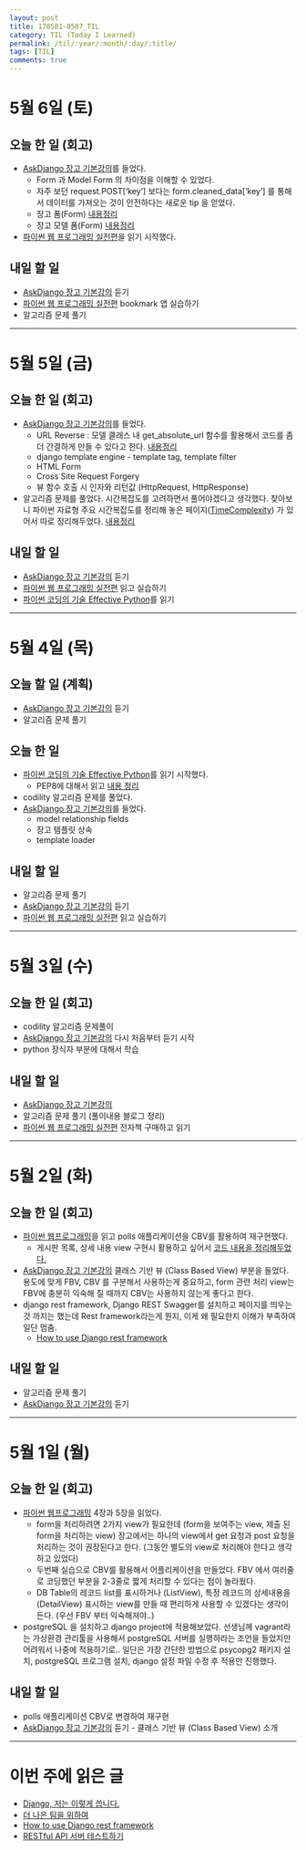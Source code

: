 ```yaml
---
layout: post
title: 170501-0507_TIL
category: TIL (Today I Learned)
permalink: /til/:year/:month/:day/:title/
tags: [TIL]
comments: true
---
```

# 5월 6일 (토)

## 오늘 한 일 (회고)
- [AskDjango 장고 기본강의](https://nomade.kr/vod/django/)를 들었다.
	- Form 과 Model Form 의 차이점을 이해할 수 있었다.
	- 자주 보던 request.POST[‘key’] 보다는 form.cleaned_data[‘key’] 를 통해서 데이터를 가져오는 것이 안전하다는 새로운 tip 을 얻었다.
	- 장고 폼(Form) [내용정리](http://127.0.0.1:4000/django/2017/05/06/django-form/)      
	- 장고 모델 폼(Form) [내용정리](http://127.0.0.1:4000/django/2017/05/06/django-model-form/)
- [파이썬 웹 프로그래밍 실전편](http://www.aladin.co.kr/shop/wproduct.aspx?ItemId=86938449)을 읽기 시작했다.

## 내일 할 일
- [AskDjango 장고 기본강의](https://nomade.kr/vod/django/) 듣기
- [파이썬 웹 프로그래밍 실전편](http://www.aladin.co.kr/shop/wproduct.aspx?ItemId=86938449) bookmark 앱 실습하기
- 알고리즘 문제 풀기

---

# 5월 5일 (금)

## 오늘 한 일 (회고)
- [AskDjango 장고 기본강의](https://nomade.kr/vod/django/)를 들었다.
  - URL Reverse : 모델 클래스 내 get_absolute_url 함수를 활용해서 코드를 좀 더 간결하게 만들 수 있다고 한다. [내용정리](https://wayhome25.github.io/django/2017/05/05/django-url-reverse/)
  - django template engine - template tag, template filter
  - HTML Form
  - Cross Site Request Forgery
  - 뷰 함수 호출 시 인자와 리턴값 (HttpRequest, HttpResponse)
 - 알고리즘 문제를 풀었다. 시간복잡도를 고려하면서 풀어야겠다고 생각했다. 찾아보니 파이썬 자료형 주요 시간복잡도를 정리해 놓은 페이지([TimeComplexity](https://wiki.python.org/moin/TimeComplexity)) 가 있어서 따로 정리해두었다. [내용정리](http://127.0.0.1:4000/python/2017/05/05/time-complexity/)

## 내일 할 일
- [AskDjango 장고 기본강의](https://nomade.kr/vod/django/) 듣기
- [파이썬 웹 프로그래밍 실전편](http://www.aladin.co.kr/shop/wproduct.aspx?ItemId=86938449) 읽고 실습하기
- [파이썬 코딩의 기술 Effective Python](http://www.gilbut.co.kr/book/bookView.aspx?bookcode=BN001430)를 읽기

---
# 5월 4일 (목)
## 오늘 할 일 (계획)
- [AskDjango 장고 기본강의](https://nomade.kr/vod/django/) 듣기
- 알고리즘 문제 풀기

## 오늘 한 일
- [파이썬 코딩의 기술 Effective Python](http://www.gilbut.co.kr/book/bookView.aspx?bookcode=BN001430)를 읽기 시작했다.
  - PEP8에 대해서 읽고 [내용 정리](https://wayhome25.github.io/python/2017/05/04/pep8/)
- codility 알고리즘 문제를 풀었다.
- [AskDjango 장고 기본강의](https://nomade.kr/vod/django/)를 들었다.
  - model relationship fields
  - 장고 템플릿 상속
  - template loader

## 내일 할 일
- 알고리즘 문제 풀기
- [AskDjango 장고 기본강의](https://nomade.kr/vod/django/) 듣기
- [파이썬 웹 프로그래밍 실전편](http://www.aladin.co.kr/shop/wproduct.aspx?ItemId=86938449) 읽고 실습하기

---

# 5월 3일 (수)
## 오늘 한 일 (회고)
- codility 알고리즘 문제풀이
- [AskDjango 장고 기본강의](https://nomade.kr/vod/django/) 다시 처음부터 듣기 시작
- python 장식자 부분에 대해서 학습

## 내일 할 일
- [AskDjango 장고 기본강의](https://nomade.kr/vod/django/)
- 알고리즘 문제 풀기 (풀이내용 블로그 정리)
- [파이썬 웹 프로그래밍 실전편](http://www.aladin.co.kr/shop/wproduct.aspx?ItemId=86938449) 전자책 구매하고 읽기

---
# 5월 2일 (화)
## 오늘 한 일 (회고)
- [파이썬 웹프로그래밍](http://www.yes24.com/24/goods/17295239?scode=032&OzSrank=1)을 읽고 polls 애플리케이션을 CBV를 활용하여 재구현했다.
  - 게시판 목록, 상세 내용 view 구현시 활용하고 싶어서 [코드 내용을 정리해두었다.](https://wayhome25.github.io/django/2017/05/02/CBV/)
- [AskDjango 장고 기본강의](https://nomade.kr/vod/django/) 클래스 기반 뷰 (Class Based View) 부분을 들었다. 용도에 맞게 FBV, CBV 를 구분해서 사용하는게 중요하고, form 관련 처리 view는 FBV에 충분히 익숙해 질 때까지 CBV는 사용하지 않는게 좋다고 한다.
- django rest framework, Django REST Swagger를 설치하고 페이지를 띄우는 것 까지는 했는데 Rest framework라는게 뭔지, 이게 왜 필요한지 이해가 부족하여 일단 멈춤.
  - [How to use Django rest framework](https://www.buzzvil.com/2016/12/26/how-to-use-django-rest-framework-buzzvil/)

## 내일 할 일
- 알고리즘 문제 풀기
- [AskDjango 장고 기본강의](https://nomade.kr/vod/django/) 듣기

---
# 5월 1일 (월)
## 오늘 한 일 (회고)
- [파이썬 웹프로그래밍](http://www.yes24.com/24/goods/17295239?scode=032&OzSrank=1) 4장과 5장을 읽었다.
  - form을 처리하려면 2가지 view가 필요한데 (form을 보여주는 view, 제출 된 form을 처리하는 view)
    장고에서는 하나의 view에서 get 요청과 post 요청을 처리하는 것이 권장된다고 한다. (그동안 별도의 view로 처리해야 한다고 생각하고 있었다)
  - 두번째 실습으로 CBV를 활용해서 어플리케이션을 만들었다. FBV 에서 여러줄로 코딩했던 부분을 2-3줄로 짧게 처리할 수 있다는 점이 놀라웠다.
  - DB Table의 레코드 list를 표시하거나 (ListView), 특정 레코드의 상세내용을 (DetailView) 표시하는 view를 만들 때 편리하게 사용할 수 있겠다는 생각이 든다. (우선 FBV 부터 익숙해져야..)
- postgreSQL 을 설치하고 django project에 적용해보았다. 선생님께 vagrant라는 가상환경 관리툴을 사용해서 postgreSQL 서버를 실행하라는 조언을 들었지만 어려워서 나중에 적용하기로.. 일단은 가장 간단한 방법으로 psycopg2 패키지 설치, postgreSQL 프로그램 설치, django 설정 파일 수정 후 적용만 진행했다.

## 내일 할 일
- polls 애플리케이션 CBV로 변경하여 재구현
- [AskDjango 장고 기본강의](https://nomade.kr/vod/django/) 듣기 - 클래스 기반 뷰 (Class Based View) 소개

---

# 이번 주에 읽은 글
- [Django, 저는 이렇게 씁니다.](https://www.slideshare.net/perhapsspy/django-42665652)
- [더 나은 팀을 위하여](https://www.slideshare.net/HeejongAhn/ss-73274788)
- [How to use Django rest framework](https://www.buzzvil.com/2016/12/26/how-to-use-django-rest-framework-buzzvil/)
- [RESTful API 서버 테스트하기](http://blog.sapzil.org/2017/03/12/testing-restful-api-servers/)

